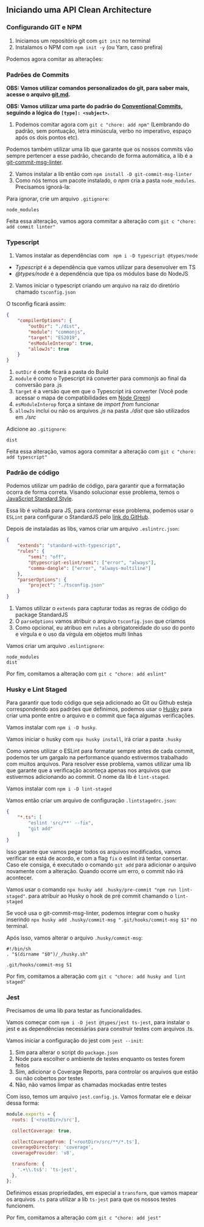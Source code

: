 ## Iniciando uma API Clean Architecture

### Configurando GIT e NPM

1. Iniciamos um repositório git com `git init` no terminal
2. Instalamos o NPM com `npm init -y` (ou Yarn, caso prefira)

Podemos agora comitar as alterações:

### Padrões de Commits

**OBS: Vamos utilizar comandos personalizados do git, para saber mais, acesse o arquivo [git.md](./git.md).**

**OBS: Vamos utilizar uma parte do padrão do [Conventional Commits](https://www.conventionalcommits.org/en/v1.0.0/), seguindo a lógica do `[type]: <subject>`.**

1. Podemos comitar agora com `git c "chore: add npm"` (Lembrando do padrão, sem pontuação, letra minúscula, verbo no imperativo, espaço após os dois pontos etc).


Podemos também utilizar uma lib que garante que os nossos commits vão sempre pertencer a esse padrão, checando de forma automática, a lib é a [git-commit-msg-linter](https://www.npmjs.com/package/git-commit-msg-linter).

2. Vamos instalar a lib então com `npm install -D git-commit-msg-linter`
3. Como nós temos um pacote instalado, o _npm_ cria a pasta `node_modules`. Precisamos ignorá-la:

Para ignorar, crie um arquivo `.gitignore`:

```
node_modules
```


Feita essa alteração, vamos agora commitar a alteração com `git c "chore: add commit linter"`

### Typescript

1. Vamos instalar as dependências com ` npm i -D typescript @types/node`
  * _Typescript_ é a dependência que vamos utilizar para desenvolver em TS
  * _@types/node_ é a dependência que tipa os módulos base do NodeJS
2. Vamos iniciar o typescript criando um arquivo na raiz do diretório chamado `tsconfig.json`


O tsconfig ficará assim:
```JSON
{
    "compilerOptions": {
        "outDir": "./dist",
        "module": "commonjs",
        "target": "ES2019",
        "esModuleInterop": true,
        "allowJs": true
    }
}
```

1. `outDir` é onde ficará a pasta do Build
2. `module` é como o Typescript irá converter para commonjs ao final da conversão para .js
3. `target` é a versão que em que o Typescript irá converter (Você pode acessar o mapa de compatibilidades em [Node Green](https://node.green/))
4. `esModuleInterop` força a sintaxe de _import from_ funcionar
5. `allowJs` inclui ou não os arquivos _.js_ na pasta _./dist_ que são utilizados em _./src_


Adicione ao `.gitignore`:
```
dist
```

Feita essa alteração, vamos agora commitar a alteração com `git c "chore: add typescript"`

### Padrão de código

Podemos utilizar um padrão de código, para garantir que a formatação ocorra de forma correta. Visando solucionar esse problema, temos o [JavaScript Standard Style](https://standardjs.com/).

Essa lib é voltada para JS, para contornar esse problema, podemos usar o `ESLint` para configurar o StandardJS pelo [link do GitHub](https://github.com/standard/eslint-config-standard-with-typescript).

Depois de instaladas as libs, vamos criar um arquivo `.eslintrc.json`:
```JSON
{
    "extends": "standard-with-typescript",
    "rules": {
        "semi": "off",
        "@typescript-eslint/semi": ["error", "always"],
        "comma-dangle": ["error", "always-multiline"]
    },
    "parserOptions": {
        "project": "./tsconfig.json"
    }
}
```

1. Vamos utilizar o `extends` para capturar todas as regras de código do package StandardJS
2. O `parseOptions` vamos atribuir o arquivo `tsconfig.json` que criamos
3. Como opcional, eu atribuo em `rules` a obrigatoreidade do uso do ponto e vírgula e o uso da vírgula em objetos multi linhas


Vamos criar um arquivo `.eslintignore`:
```
node_modules
dist
```

Por fim, comitamos a alteração com `git c "chore: add eslint"`

### Husky e Lint Staged

Para garantir que todo código que seja adicionado ao Git ou Github esteja correspondendo aos padrões que definimos, podemos usar o [Husky](https://www.npmjs.com/package/husky) para criar uma ponte entre o arquivo e o commit que faça algumas verificações.

Vamos instalar com `npm i -D husky`.

Vamos iniciar o husky com `npx husky install`, irá criar a pasta `.husky`

Como vamos utilizar o ESLint para formatar sempre antes de cada commit, podemos ter um gargalo na performance quando estivermos trabalhado com muitos arquivos. Para resolver esse problema, vamos utilizar uma lib que garante que a verificação aconteça apenas nos arquivos que estivermos adicionando ao commit. O nome da lib é `lint-staged`.

Vamos instalar com `npm i -D lint-staged`

Vamos então criar um arquivo de configuração `.lintstagedrc.json`:
```JSON
{
    "*.ts": [
        "eslint 'src/**' --fix",
        "git add"
    ]
}
```

Isso garante que vamos pegar todos os arquivos modificados, vamos verificar se está de acordo, e com a flag `fix` o eslint irá tentar consertar. Caso ele consiga, é executado o comando `git add` para adicionar o arquivo novamente com a alteração. Quando ocorre um erro, o commit não irá acontecer.

Vamos usar o comando `npx husky add .husky/pre-commit "npm run lint-staged"`. para atribuir ao Husky o hook de pré commit chamando o `lint-staged`

Se você usa o git-commit-msg-linter, podemos integrar com o husky inserindo `npx husky add .husky/commit-msg ".git/hooks/commit-msg $1"` no terminal.

Após isso, vamos alterar o arquivo `.husky/commit-msg`:
```
#!/bin/sh
. "$(dirname "$0")/_/husky.sh"

.git/hooks/commit-msg S1
```


Por fim, comitamos a alteração com `git c "chore: add husky and lint staged"`


### Jest

Precisamos de uma lib para testar as funcionalidades.

Vamos começar com `npm i -D jest @types/jest ts-jest`, para instalar o jest e as dependências necessárias para construir testes com arquivos .ts.

Vamos iniciar a configuração do jest com `jest --init`:

1. Sim para alterar o script do `package.json`
2. Node para escolher o ambiente de testes enquanto os testes forem feitos
3. Sim, adicionar o Coverage Reports, para controlar os arquivos que estão ou não cobertos por testes
4. Não, não vamos limpar as chamadas mockadas entre testes

Com isso, temos um arquivo `jest.config.js`. Vamos formatar ele e deixar dessa forma:

```js
module.exports = {
  roots: ['<rootDir>/src'],

  collectCoverage: true,

  collectCoverageFrom: ['<rootDir>/src/**/*.ts'],
  coverageDirectory: 'coverage',
  coverageProvider: 'v8',

  transform: {
    '.+\\.ts$': 'ts-jest',
  },
};
```

Definimos essas propriedades, em especial a `transform`, que vamos mapear os arquivos `.ts` para utilizar a lib `ts-jest` para que os nossos testes funcionem.

Por fim, comitamos a alteração com `git c "chore: add jest"`
